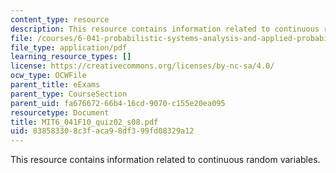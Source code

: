 ```yaml
---
content_type: resource
description: This resource contains information related to continuous random variables.
file: /courses/6-041-probabilistic-systems-analysis-and-applied-probability-fall-2010/838583308c3faca98df399fd08329a12_MIT6_041F10_quiz02_s08.pdf
file_type: application/pdf
learning_resource_types: []
license: https://creativecommons.org/licenses/by-nc-sa/4.0/
ocw_type: OCWFile
parent_title: eExams
parent_type: CourseSection
parent_uid: fa676672-66b4-16cd-9070-c155e20ea095
resourcetype: Document
title: MIT6_041F10_quiz02_s08.pdf
uid: 83858330-8c3f-aca9-8df3-99fd08329a12
---
```

This resource contains information related to continuous random variables.